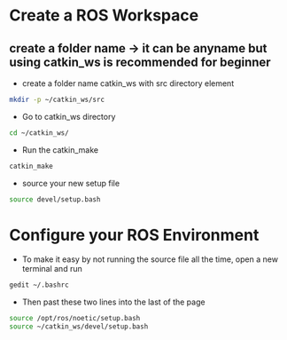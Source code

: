# Create a ROS Workspace

## create a folder name -> it can be anyname but using catkin_ws is recommended for beginner

* create a folder name catkin_ws with src directory element

```sh
mkdir -p ~/catkin_ws/src
```

* Go to catkin_ws directory

```sh
cd ~/catkin_ws/
```

* Run the catkin_make

```sh
catkin_make
```

* source your new setup file 

```sh
source devel/setup.bash
```


# Configure your ROS Environment

* To make it easy by not running the source file all the time, open a new terminal and run

```sh
gedit ~/.bashrc
```

* Then past these two lines into the last of the page

```sh
source /opt/ros/noetic/setup.bash
source ~/catkin_ws/devel/setup.bash
```




